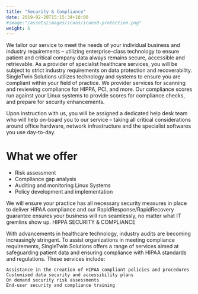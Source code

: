 ```yaml
---
title: "Security & Compliance"
date: 2019-02-28T15:15:34+10:00
#image:"/assets/images/icons/icons8-protection.png"
weight: 5
---
```


We tailor our service to meet the needs of your individual business and industry requirements – utilizing enterprise-class technology to ensure patient and critical company data always remains secure, accessible and retrievable.
As a provider of specialist healthcare services, you will be subject to strict industry requirements on data protection and recoverability. SingleTwin Solutions utilizes technology and systems to ensure you are compliant within your field of practice.
We provider services for scanning and reviewing compliance for HIPPA, PCI, and more. Our compliance scores run against your Linux systems to provide scores for compliance checks, and prepare for security enhancements. 

Upon instruction with us, you will be assigned a dedicated help desk team who will help on-board you to our service – taking all critical considerations around office hardware, network infrastructure and the specialist softwares you use day-to-day.

# What we offer 
* Risk assessment 
* Compliance gap analysis
* Auditing and monitoring Linux Systems
* Policy development and implementation 






We will ensure your practice has all necessary security measures in place to deliver HIPAA compliance and our RapidResponse/RapidRecovery guarantee ensures your business will run seamlessly, no matter what IT gremlins show up.
HIPPA SECURITY & COMPLIANCE

With advancements in healthcare technology, industry audits are becoming increasingly stringent. To assist organizations in meeting compliance requirements, SingleTwin Solutions offers a range of services aimed at safeguarding patient data and ensuring compliance with HIPAA standards and regulations. These services include:

    Assistance in the creation of HIPAA compliant policies and procedures
    Customised data security and accessibility plans
    On demand security risk assessments
    End-user security and compliance training

